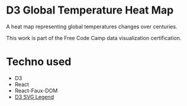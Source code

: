 # D3 Global Temperature Heat Map

A heat map representing global temperatures changes over centuries.

This work is part of the Free Code Camp data visualization certification.

# Techno used

* D3
* React
* React-Faux-DOM
* [D3 SVG Legend](http://d3-legend.susielu.com/)